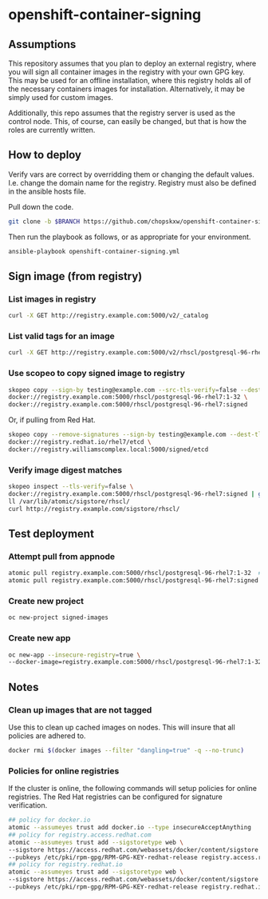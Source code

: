 # openshift-container-signing
## Assumptions
This repository assumes that you plan to deploy an external registry, where you will sign all container images in the registry with your own GPG key.  This may be used for an offline installation, where this registry holds all of the necessary containers images for installation.  Alternatively, it may be simply used for custom images.

Additionally, this repo assumes that the registry server is used as the control node.  This, of course, can easily be changed, but that is how the roles are currently written.  

## How to deploy
Verify vars are correct by overridding them or changing the default values.  I.e. change the domain name for the registry. Registry must also be defined in the ansible hosts file.

Pull down the code.
```sh
git clone -b $BRANCH https://github.com/chopskxw/openshift-container-signing.git [$WORKING_DIR]
```

Then run the playbook as follows, or as appropriate for your environment.
```sh
ansible-playbook openshift-container-signing.yml
```

## Sign image (from registry)
### List images in registry
```sh
curl -X GET http://registry.example.com:5000/v2/_catalog
```

### List valid tags for an image
```sh
curl -X GET http://registry.example.com:5000/v2/rhscl/postgresql-96-rhel7/tags/list
```

### Use scopeo to copy signed image to registry
```sh
skopeo copy --sign-by testing@example.com --src-tls-verify=false --dest-tls-verify=false \
docker://registry.example.com:5000/rhscl/postgresql-96-rhel7:1-32 \
docker://registry.example.com:5000/rhscl/postgresql-96-rhel7:signed
```
Or, if pulling from Red Hat.
```sh
skopeo copy --remove-signatures --sign-by testing@example.com --dest-tls-verify=false \
docker://registry.redhat.io/rhel7/etcd \
docker://registry.williamscomplex.local:5000/signed/etcd
```

### Verify image digest matches
```sh
skopeo inspect --tls-verify=false \
docker://registry.example.com:5000/rhscl/postgresql-96-rhel7:signed | grep Digest
ll /var/lib/atomic/sigstore/rhscl/
curl http://registry.example.com/sigstore/rhscl/
```

## Test deployment
### Attempt pull from appnode
```sh
atomic pull registry.example.com:5000/rhscl/postgresql-96-rhel7:1-32  #should fail
atomic pull registry.example.com:5000/rhscl/postgresql-96-rhel7:signed  #should successfully pull
```

### Create new project
```sh
oc new-project signed-images
```

### Create new app
```sh
oc new-app --insecure-registry=true \
--docker-image=registry.example.com:5000/rhscl/postgresql-96-rhel7:1-32 --name=signed-pgsql
```

## Notes
### Clean up images that are not tagged
Use this to clean up cached images on nodes.  This will insure that all policies are adhered to.
```sh
docker rmi $(docker images --filter "dangling=true" -q --no-trunc)
```

### Policies for online registries
If the cluster is online, the following commands will setup policies for online registries.  The Red Hat registries can be configured for signature verification.
```sh
## policy for docker.io
atomic --assumeyes trust add docker.io --type insecureAcceptAnything
## policy for registry.access.redhat.com
atomic --assumeyes trust add --sigstoretype web \
--sigstore https://access.redhat.com/webassets/docker/content/sigstore \
--pubkeys /etc/pki/rpm-gpg/RPM-GPG-KEY-redhat-release registry.access.redhat.com
## policy for registry.redhat.io
atomic --assumeyes trust add --sigstoretype web \
--sigstore https://access.redhat.com/webassets/docker/content/sigstore \
--pubkeys /etc/pki/rpm-gpg/RPM-GPG-KEY-redhat-release registry.redhat.io
```
